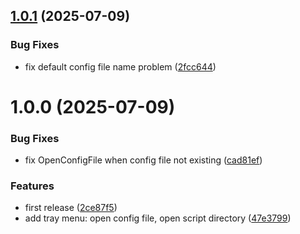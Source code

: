## [1.0.1](https://github.com/sean2077/winguake/compare/v1.0.0...v1.0.1) (2025-07-09)


### Bug Fixes

* fix default config file name problem ([2fcc644](https://github.com/sean2077/winguake/commit/2fcc644313bd397d9614cda7419217e28e332ac4))

# 1.0.0 (2025-07-09)


### Bug Fixes

* fix OpenConfigFile when config file not existing ([cad81ef](https://github.com/sean2077/winguake/commit/cad81ef589a14e251d99e4fd7f9a60c00f989d23))


### Features

*  first release ([2ce87f5](https://github.com/sean2077/winguake/commit/2ce87f51f2dafaf0b4cefcd6f52318143331b9cc))
* add tray menu: open config file, open script directory ([47e3799](https://github.com/sean2077/winguake/commit/47e3799febdedcf7e358297d93d9f967a28c8eee))
